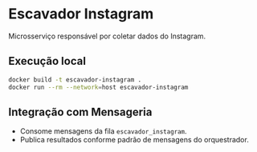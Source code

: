# Escavador Instagram

Microsserviço responsável por coletar dados do Instagram.

## Execução local
```bash
docker build -t escavador-instagram .
docker run --rm --network=host escavador-instagram
```

## Integração com Mensageria
- Consome mensagens da fila `escavador_instagram`.
- Publica resultados conforme padrão de mensagens do orquestrador.
